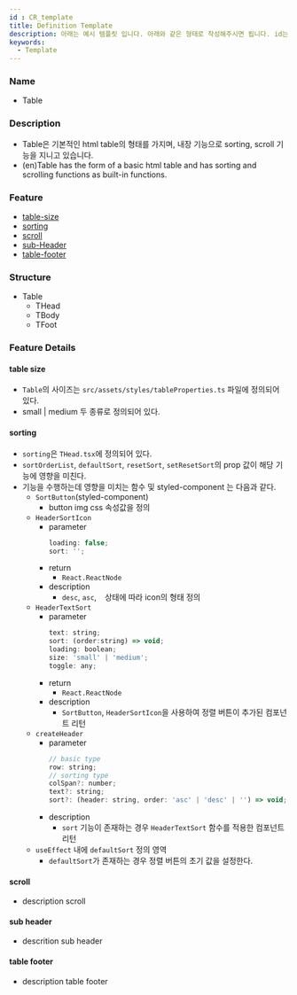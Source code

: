 ```yaml
---
id : CR_template
title: Definition Template
description: 아래는 예시 템플릿 입니다. 아래와 같은 형태로 작성해주시면 됩니다. id는 .md 파일 고유의 이름으로 파일명과 동일하게 작성해주세요. title은 해당 페이지의 최상단에 노출됩니다.
keywords:
  - Template
---
```


### Name
* Table

### Description
* Table은 기본적인 html table의 형태를 가지며, 내장 기능으로 sorting, scroll 기능을 지니고 있습니다.
* (en)Table has the form of a basic html table and has sorting and scrolling functions as built-in functions.

### Feature
  - [table-size](#table-size)
  - [sorting](#sorting)
  - [scroll](#scroll)
  - [sub-Header](#sub-header)
  - [table-footer](#table-footer)

### Structure
  - Table
    - THead
    - TBody
    - TFoot

### Feature Details

#### table size
- `Table`의 사이즈는 `src/assets/styles/tableProperties.ts` 파일에 정의되어 있다.
- small | medium 두 종류로 정의되어 있다.

#### sorting
- `sorting`은 `THead.tsx`에 정의되어 있다.
- `sortOrderList`, `defaultSort`, `resetSort`, `setResetSort`의 prop 값이 해당 기능에 영향을 미친다.
- 기능을 수행하는데 영향을 미치는 함수 및 styled-component 는 다음과 같다.
  - `SortButton`(styled-component)
    - button img css 속성값을 정의
  - `HeaderSortIcon`
    - parameter
      ```javascript
      loading: false;
      sort: '';
      ```
    - return
      - `React.ReactNode`
    - description
      - `desc`, `asc`, ` ` 상태에 따라 icon의 형태 정의
  - `HeaderTextSort`
    - parameter
      ```javascript
      text: string;
      sort: (order:string) => void;
      loading: boolean;
      size: 'small' | 'medium';
      toggle: any;
      ```
    - return
      - `React.ReactNode`
    - description
      - `SortButton`, `HeaderSortIcon`을 사용하여 정렬 버튼이 추가된 컴포넌트 리턴
  - `createHeader`
    - parameter
      ```javascript
      // basic type
      row: string;
      // sorting type 
      colSpan?: number;
      text?: string;
      sort?: (header: string, order: 'asc' | 'desc' | '') => void;
      ```
    - description
      - `sort` 기능이 존재하는 경우 `HeaderTextSort` 함수를 적용한 컴포넌트 리턴
  - `useEffect` 내에 `defaultSort` 정의 영역
    - `defaultSort`가 존재하는 경우 정렬 버튼의 초기 값을 설정한다.
  
#### scroll
  - description scroll
  
#### sub header
  - descrition sub header

#### table footer
  - description table footer